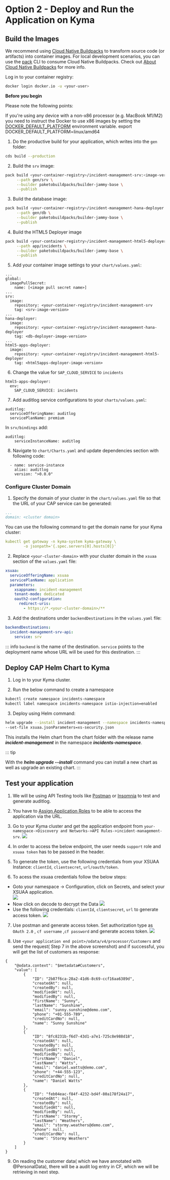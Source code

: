 # Option 2 - Deploy and Run the Application on Kyma

## Build the Images

We recommend using [Cloud Native Buildpacks](https://buildpacks.io/) to transform source code (or artifacts) into container images. For local development scenarios, you can use the [pack](https://buildpacks.io/docs/tools/pack/) CLI to consume Cloud Native Buildpacks. Check out [About Cloud Native Buildpacks](https://cap.cloud.sap/docs/guides/deployment/deploy-to-kyma?impl-variant=node#about-cloud-native-buildpacks) for more info.

Log in to your container registry:

```sh
docker login docker.io -u <your-user>

```
**Before you begin**

Please note the following points:

If you're using any device with a non-x86 processor (e.g. MacBook M1/M2) you need to instruct the Docker to use x86 images by setting the [DOCKER_DEFAULT_PLATFORM](https://docs.docker.com/engine/reference/commandline/cli/#environment-variables) environment variable.
export DOCKER_DEFAULT_PLATFORM=linux/amd64

1. Do the productive build for your application, which writes into the `gen` folder:

```sh
cds build --production
```

2. Build the `srv` image:

```sh
pack build <your-container-registry>/incident-management-srv:<image-version> \
     --path gen/srv \
     --builder paketobuildpacks/builder-jammy-base \
     --publish
```

3. Build the database image:

```sh
pack build <your-container-registry>/incident-management-hana-deployer:<image-version> \
     --path gen/db \
     --builder paketobuildpacks/builder-jammy-base \
     --publish
```

4. Build the HTML5 Deployer image

```sh
pack build <your-container-registry>/incident-management-html5-deployer:<image-version> \
     --path app/incidents \
     --builder paketobuildpacks/builder-jammy-base \
     --publish
```

5. Add your container image settings to your `chart/values.yaml`:

```yaml{4,7,8,9,13,14,18,19,23,24}
...
global:
  imagePullSecret:
    name: [<image pull secret name>] 
...
srv:
  image:
    repository: <your-container-registry>/incident-management-srv
    tag: <srv-image-version>
...
hana-deployer:
  image:
    repository: <your-container-registry>/incident-management-hana-deployer
    tag: <db-deployer-image-version>
...
html5-apps-deployer:
  image:
    repository: <your-container-registry>/incident-management-html5-deployer
    tag: <html5apps-deployer-image-version>
```
6. Change the value for `SAP_CLOUD_SERVICE` to `incidents`
```yaml{3}
html5-apps-deployer:
  env:
    SAP_CLOUD_SERVICE: incidents
```
7. Add auditlog service configurations to your `charts/values.yaml`:

```
auditlog:
  serviceOfferingName: auditlog
  servicePlanName: premium
```
In `srv/bindings` add:
```
auditlog:
    serviceInstanceName: auditlog
```
8. Navigate to  `chart/Charts.yaml` and update  dependencies section with following code:
```
  - name: service-instance
    alias: auditlog
    version: ">0.0.0"
```
### Configure Cluster Domain

1. Specify the domain of your cluster in the `chart/values.yaml` file so that the URL of your CAP service can be generated:

```yaml
...
domain: <cluster domain>

```
You can use the following command to get the domain name for your Kyma cluster:

```yaml
kubectl get gateway -n kyma-system kyma-gateway \
        -o jsonpath='{.spec.servers[0].hosts[0]}'
```

2. Replace `<your-cluster-domain>` with your cluster domain in the `xsuaa` section of the `values.yaml` file:
```yaml
xsuaa:
  serviceOfferingName: xsuaa
  servicePlanName: application
  parameters:
    xsappname: incident-management
    tenant-mode: dedicated
    oauth2-configuration:
      redirect-uris:
        - https://*.<your-cluster-domain>/**

```
3. Add the destinations under `backendDestinations` in the `values.yaml` file:

```yaml
backendDestinations:
  incident-management-srv-api:
    service: srv
```
::: info
`backend` is the name of the destination. `service` points to the deployment name whose URL will be used for this destination.
:::


## Deploy CAP Helm Chart to Kyma

1. Log in to your Kyma cluster.

2. Run the below command to create a namespace
```sh
kubectl create namespace incidents-namespace
kubectl label namespace incidents-namespace istio-injection=enabled
```

3. Deploy using Helm command:
```sh
helm upgrade --install incident-management --namespace incidents-namespace ./chart \
--set-file xsuaa.jsonParameters=xs-security.json
```
This installs the Helm chart from the chart folder with the release name ***incident-management*** in the namespace ***incidents-namespace***.

::: tip

With the ***helm upgrade --install*** command you can install a new chart as well as upgrade an existing chart.
:::

## Test your application

1. We will be using API Testing tools like [Postman](https://www.postman.com/) or [Insomnia](https://insomnia.rest/) to test and generate auditlog.
2. You have to [Assign Application Roles](https://developers.sap.com/tutorials/user-role-assignment.html) to be able to access the application via the URL.
3. Go to your Kyma cluster and get the application endpoint from `your-namespace->Discovery and Networks->API Rules->incident-management-srv`.
![](./images/kyma-apirule.png)

4. In order to access the below endpoint, the user needs `support` role and `xsuaa token` has to be passed in the header.
5. To generate the token, use the following credentials from your XSUAA Instance: `clientId`, `clientsecret`, `url/oauth/token`.

6. To acess the xsuaa credentials follow the below steps:
  -  Goto your namespace -> Configuration, click on Secrets, and 
  select your XSUAA application.
  <br/> ![](./images/kyma-xsuaa-1.png)
  -  Now click on decode to decrypt the Data ![](./images/kyma-xsuaa-2.png)
  -  Use the following credentials: `clientId`, `clientsecret`, `url` to generate access token. ![](./images/kyma-xsuaa-3.png)

7. Use postman and generate access token. Set authorization type as `OAuth 2.0` , `cf username` ,`cf password` and generate access token.
![](./images/access-token.png)

8. Use `<your application end point>/odata/v4/processor/Customers` and send the request( Step 7 in the above screenshot)  and if successful, you will get the list of customers as response:
```
{
    "@odata.context": "$metadata#Customers",
    "value": [
        {
            "ID": "2b87f6ca-28a2-41d6-8c69-ccf16aa6389d",
            "createdAt": null,
            "createdBy": null,
            "modifiedAt": null,
            "modifiedBy": null,
            "firstName": "Sunny",
            "lastName": "Sunshine",
            "email": "sunny.sunshine@demo.com",
            "phone": "+01-555-789",
            "creditCardNo": null,
            "name": "Sunny Sunshine"
        },
        {
            "ID": "8fc8231b-f6d7-43d1-a7e1-725c8e988d18",
            "createdAt": null,
            "createdBy": null,
            "modifiedAt": null,
            "modifiedBy": null,
            "firstName": "Daniel",
            "lastName": "Watts",
            "email": "daniel.watts@demo.com",
            "phone": "+44-555-123",
            "creditCardNo": null,
            "name": "Daniel Watts"
        },
        {
            "ID": "feb04eac-f84f-4232-bd4f-80a178f24a17",
            "createdAt": null,
            "createdBy": null,
            "modifiedAt": null,
            "modifiedBy": null,
            "firstName": "Stormy",
            "lastName": "Weathers",
            "email": "stormy.weathers@demo.com",
            "phone": null,
            "creditCardNo": null,
            "name": "Stormy Weathers"
        }
    ]
}
```
9. On reading the customer data( which we have annotated with @PersonalData), there will be a audit log entry in CF, which we will be retrieving in next step. 


